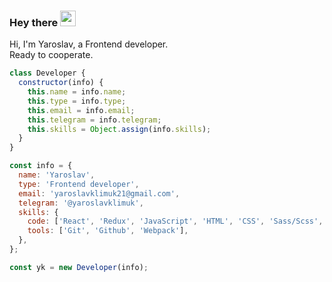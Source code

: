 ### Hey there <img src="https://media.giphy.com/media/hvRJCLFzcasrR4ia7z/giphy.gif" width="25px">

Hi, I'm Yaroslav, a Frontend developer. <br>
Ready to cooperate.

```javascript
class Developer {
  constructor(info) {
    this.name = info.name;
    this.type = info.type;
    this.email = info.email;
    this.telegram = info.telegram;
    this.skills = Object.assign(info.skills);
  }
}

const info = {
  name: 'Yaroslav',
  type: 'Frontend developer',
  email: 'yaroslavklimuk21@gmail.com',
  telegram: '@yaroslavklimuk',
  skills: {
    code: ['React', 'Redux', 'JavaScript', 'HTML', 'CSS', 'Sass/Scss', 'Bootstrap'],
    tools: ['Git', 'Github', 'Webpack'],
  },
};

const yk = new Developer(info);
```
